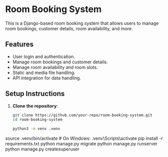 # Room Booking System

This is a Django-based room booking system that allows users to manage room bookings, customer details, room availability, and more.

## Features

- User login and authentication.
- Manage room bookings and customer details.
- Manage room availability and room slots.
- Static and media file handling.
- API integration for data handling.

 ## Setup Instructions

1. **Clone the repository**:
   ```bash
   git clone https://github.com/your-repo/room-booking-system.git
   cd room-booking-system

   python3 -m venv .venv
source .venv/bin/activate  # On Windows: .venv\Scripts\activate
pip install -r requirements.txt
python manage.py migrate
python manage.py runserver
python manage.py createsuperuser
